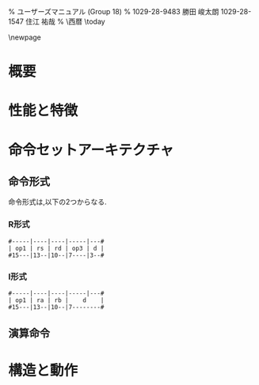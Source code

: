 % ユーザーズマニュアル (Group 18)
% 1029-28-9483 勝田 峻太朗
 1029-28-1547 住江 祐哉
% \西暦 \today

\newpage

# 概要

# 性能と特徴

# 命令セットアーキテクチャ

## 命令形式

命令形式は,以下の2つからなる.

### R形式

```
#-----|----|----|-----|---#
| op1 | rs | rd | op3 | d |
#15---|13--|10--|7----|3--#
```

### I形式

```
#-----|----|----|-----|---#
| op1 | ra | rb |    d    |
#15---|13--|10--|7--------#
```


## 演算命令



# 構造と動作


